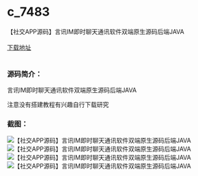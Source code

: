 # c_7483
【社交APP源码】言讯IM即时聊天通讯软件双端原生源码后端JAVA
<br/></br>
[下载地址](https://www.uuid2.com/7483.html "下载地址")
<br/></br>
<h3>源码简介：</h3>
<p>言讯IM即时聊天通讯软件双端原生源码后端JAVA<p>
<p>注意没有搭建教程有兴趣自行下载研究<p>
<h3>截图：</h3>
<img src="https://www.uuid2.com/wp-content/uploads/img/uimage/25861632721885.gif" alt="【社交APP源码】言讯IM即时聊天通讯软件双端原生源码后端JAVA"><img src="https://www.uuid2.com/wp-content/uploads/img/uimage/18381632721886.gif" alt="【社交APP源码】言讯IM即时聊天通讯软件双端原生源码后端JAVA"><img src="https://www.uuid2.com/wp-content/uploads/img/uimage/50171632721886.gif" alt="【社交APP源码】言讯IM即时聊天通讯软件双端原生源码后端JAVA"><img src="https://www.uuid2.com/wp-content/uploads/img/uimage/11591632721887.gif" alt="【社交APP源码】言讯IM即时聊天通讯软件双端原生源码后端JAVA">
